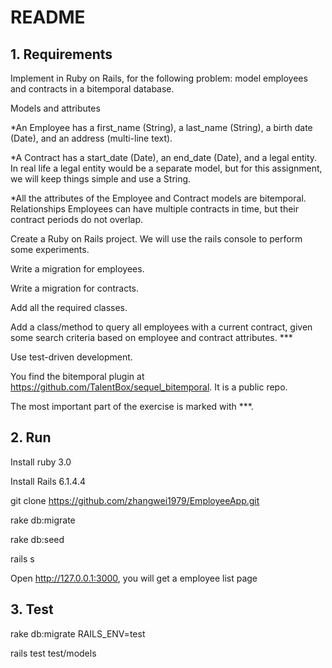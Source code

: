 # README

## 1. Requirements

Implement in Ruby on Rails, for the following problem:  model employees and contracts in a bitemporal database.

Models and attributes

*An Employee has a first_name (String), a last_name (String), a birth date (Date), and an address (multi-line text).

*A Contract has a start_date (Date), an end_date (Date), and a legal entity. In real life a legal entity would be a separate model, but for this assignment, we will keep things simple and use a String.

*All the attributes of the Employee and Contract models are bitemporal.
  Relationships
  Employees can have multiple contracts in time, but their contract periods do not overlap.

Create a Ruby on Rails project. We will use the rails console to perform some experiments.

Write a migration for employees.

Write a migration for contracts.

Add all the required classes.

Add a class/method to query all employees with a current contract, given some search criteria based on employee and contract attributes. ***

Use test-driven development.

You find the bitemporal plugin at https://github.com/TalentBox/sequel_bitemporal. It is a public repo.

The most important part of the exercise is marked with ***.

## 2. Run

Install ruby 3.0

Install Rails 6.1.4.4

git clone https://github.com/zhangwei1979/EmployeeApp.git

rake db:migrate

rake db:seed

rails s

Open http://127.0.0.1:3000, you will get a employee list page

## 3. Test

rake db:migrate RAILS_ENV=test

rails test test/models